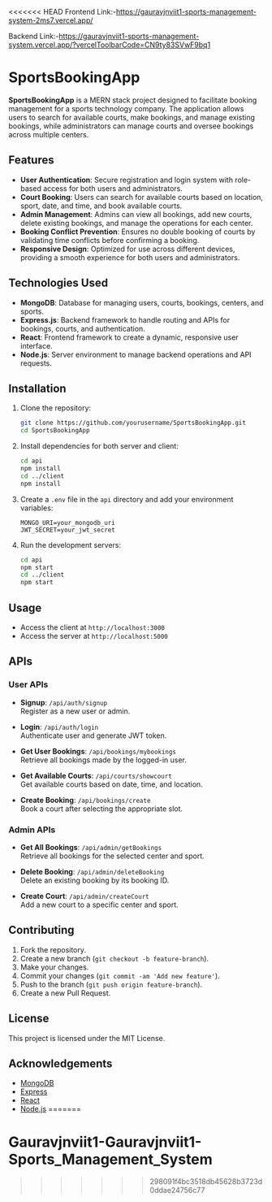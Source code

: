 <<<<<<< HEAD
Frontend Link:-https://gauravjnviit1-sports-management-system-2ms7.vercel.app/ 
   
                       
Backend Link:-https://gauravjnviit1-sports-management-system.vercel.app/?vercelToolbarCode=CN9ty83SVwF9bq1
# SportsBookingApp

**SportsBookingApp** is a MERN stack project designed to facilitate booking management for a sports technology company. The application allows users to search for available courts, make bookings, and manage existing bookings, while administrators can manage courts and oversee bookings across multiple centers.

## Features

- **User Authentication**: Secure registration and login system with role-based access for both users and administrators.
- **Court Booking**: Users can search for available courts based on location, sport, date, and time, and book available courts.
- **Admin Management**: Admins can view all bookings, add new courts, delete existing bookings, and manage the operations for each center.
- **Booking Conflict Prevention**: Ensures no double booking of courts by validating time conflicts before confirming a booking.
- **Responsive Design**: Optimized for use across different devices, providing a smooth experience for both users and administrators.

## Technologies Used

- **MongoDB**: Database for managing users, courts, bookings, centers, and sports.
- **Express.js**: Backend framework to handle routing and APIs for bookings, courts, and authentication.
- **React**: Frontend framework to create a dynamic, responsive user interface.
- **Node.js**: Server environment to manage backend operations and API requests.

## Installation

1. Clone the repository:
    ```bash
    git clone https://github.com/yourusername/SportsBookingApp.git
    cd SportsBookingApp
    ```

2. Install dependencies for both server and client:
    ```bash
    cd api
    npm install
    cd ../client
    npm install
    ```

3. Create a `.env` file in the `api` directory and add your environment variables:
    ```env
    MONGO_URI=your_mongodb_uri
    JWT_SECRET=your_jwt_secret
    ```

4. Run the development servers:
    ```bash
    cd api
    npm start
    cd ../client
    npm start
    ```

## Usage

- Access the client at `http://localhost:3000`
- Access the server at `http://localhost:5000`

## APIs

### User APIs
- **Signup**: `/api/auth/signup`  
  Register as a new user or admin.
  
- **Login**: `/api/auth/login`  
  Authenticate user and generate JWT token.

- **Get User Bookings**: `/api/bookings/mybookings`  
  Retrieve all bookings made by the logged-in user.

- **Get Available Courts**: `/api/courts/showcourt`  
  Get available courts based on date, time, and location.

- **Create Booking**: `/api/bookings/create`  
  Book a court after selecting the appropriate slot.

### Admin APIs
- **Get All Bookings**: `/api/admin/getBookings`  
  Retrieve all bookings for the selected center and sport.

- **Delete Booking**: `/api/admin/deleteBooking`  
  Delete an existing booking by its booking ID.

- **Create Court**: `/api/admin/createCourt`  
  Add a new court to a specific center and sport.

## Contributing

1. Fork the repository.
2. Create a new branch (`git checkout -b feature-branch`).
3. Make your changes.
4. Commit your changes (`git commit -am 'Add new feature'`).
5. Push to the branch (`git push origin feature-branch`).
6. Create a new Pull Request.

## License

This project is licensed under the MIT License.

## Acknowledgements

- [MongoDB](https://www.mongodb.com/)
- [Express](https://expressjs.com/)
- [React](https://reactjs.org/)
- [Node.js](https://nodejs.org/)
=======
# Gauravjnviit1-Gauravjnviit1-Sports_Management_System
>>>>>>> 298091f4bc3518db45628b3723d0ddae24756c77
